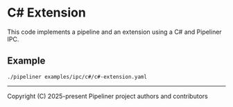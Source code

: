 # C# Extension

This code implements a pipeline and an extension using a C# and Pipeliner IPC.

## Example

```shell
./pipeliner examples/ipc/c#/c#-extension.yaml
```

---

Copyright (C) 2025-present Pipeliner project authors and contributors